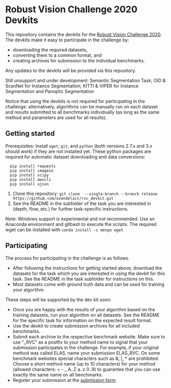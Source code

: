 # Robust Vision Challenge 2020 Devkits

This repository contains the devkits for the [Robust Vision Challenge 2020](http://robustvision.net/).
The devkits make it easy to participate in the challenge by:

* downloading the required datasets,
* converting them to a common format, and
* creating archives for submission to the individual benchmarks.

Any updates to the devkits will be provided via this repository.

Still unsupport and under development: Semantic Segmentation Task; OID & ScanNet for Instance Segmentation; KITTI & VIPER for Instance Segmentation and Panoptic Segmentation

Notice that using the devkits is not required for participating in the
challenge: alternatively, algorithms can be manually run on each dataset and
results submitted to all benchmarks individually (as long as the same method and
parameters are used for all results).

## Getting started ##

Prerequisites: Install `wget`, `git`, and `python` (both versions 2.7.x and 3.x should work) if they are not installed yet.
These python packages are required for automatic dataset downloading and data conversions:

 ```   
   pip install requests
   pip install imageio
   pip install scipy
   pip install awscli
   pip install ujson
```

1. Clone this repository:
   ```git clone  --single-branch --branch release https://github.com/ozendelait/rvc_devkit.git```
2. See the README in the subfolder of the task you are interested in (depth,
   flow, etc.) for further task-specific instructions.

Note: Windows support is experimental and not recommended. Use an Anaconda environment and gitbash to execute the scripts. The required wget can be installed with  ```conda install -c menpo wget```

## Participating ##

The process for participating in the challenge is as follows.

* After following the instructions for getting started above, download the
  datasets for the task which you are interested in using the devkit for this task.
  See the README in the task subfolder for instructions on this.
* Most datasets come with ground truth data and can be used for training
  your algorithm.

These steps will be supported by the dev kit soon:

* Once you are happy with the results of your algorithm based on the training datasets,
  run your algorithm on all datasets. See the README for the specific task for
  information on the expected result format.
* Use the devkit to create submission archives for all included benchmarks.
* Submit each archive to the respective benchmark website. Make sure to use "_RVC" as
  a postfix to your method name to signal that your submission participates in
  the challenge. For example, if your original method was called ELAS, name your
  submission ELAS_RVC.
  On some benchmark websites special characters such as &, |, * are prohibited.
  Choose a short method name (up to 10 characters) for your method (allowed characters: + - _ A..Z a..z 0..9)
  to guarantee that you can use exactly the same name on all benchmarks.
* Register your submission at the [submission form](http://robustvision.net/submit.php#register).
